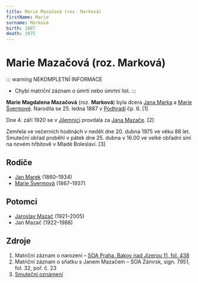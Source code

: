 ```yaml
---
title: Marie Mazačová (roz. Marková)
firstName: Marie
surname: Marková
birth: 1887
death: 1975
---
```

# Marie Mazačová (roz. Marková)

::: warning NEKOMPLETNÍ INFORMACE
- Chybí matriční záznam o úmrtí nebo úmrtní list.
:::

**Marie Magdalena Mazačová** (roz. **Marková**) byla dcera [Jana Marka](marek-jan-1860.md) a [Marie Švermové](svermova-marie-1867.md). Narodila se 25. ledna 1887 v [Podhradí](https://cs.wikipedia.org/wiki/Podhrad%C3%AD_(Bakov_nad_Jizerou)) čp. 6. [1]

Dne 4. září 1920 se v [Jilemnici](https://cs.wikipedia.org/wiki/Jilemnice) provdala za [Jana Mazače](mazac-jan-1891.md). [2]

Zemřela ve večerních hodinách v neděli dne 20. dubna 1975 ve věku 88 let. Smuteční obřad proběhl v pátek dne 25. dubna v 16.00 ve velké obřadní síni na novém hřbitově v Mladé Boleslavi. [3]


## Rodiče

- [Jan Marek](marek-jan-1860.md) (1860–1934)
- [Marie Švermová](svermova-marie-1867.md) (1867–1937)


## Potomci

- [Jaroslav Mazač](mazac-jaroslav-1921.md) (1921–2005)
- Jan Mazač (1922–1988)


## Zdroje

1. Matriční záznam o narození – [SOA Praha, Bakov nad Jizerou 11, fol. 438](https://ebadatelna.soapraha.cz/d/3755/213)
2. Matriční záznam o sňatku s Janem Mazačem – SOA Zámrsk, sign. 7951, fol. 32, poř. č. 23
3. [Smuteční oznámení](../images/markova-marie-1887-parte.pdf)